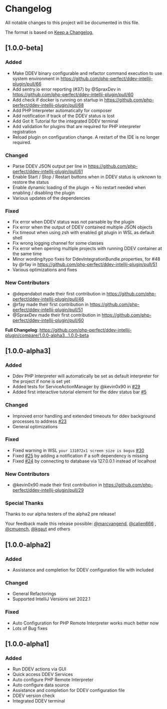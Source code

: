 # Changelog

All notable changes to this project will be documented in this file.

The format is based on [Keep a Changelog](https://keepachangelog.com/en/1.0.0/),

## [1.0.0-beta]

### Added

* Make DDEV binary configurable and refactor command execution to use system environment
  in https://github.com/php-perfect/ddev-intellij-plugin/pull/66
* Add sentry.io error reporting (#37) by @SpraxDev in https://github.com/php-perfect/ddev-intellij-plugin/pull/60
* Add check if docker is running on startup in https://github.com/php-perfect/ddev-intellij-plugin/pull/68
* Add PHP Interpreter automatically for composer
* Add notification if track of the DDEV status is lost
* Add Got It Tutorial for the integrated DDEV terminal
* Add validation for plugins that are required for PHP interpreter registration
* Reload plugin on configuration change. A restart of the IDE is no longer required.

### Changed

* Parse DDEV JSON output per line in https://github.com/php-perfect/ddev-intellij-plugin/pull/61
* Enable Start / Stop / Restart buttons when in DDEV status is unknown to restore the status
* Enable dynamic loading of the plugin -> No restart needed when enabling / disabling the plugin
* Various updates of the dependencies

### Fixed

* Fix error when DDEV status was not parsable by the plugin
* Fix error when the output of DDEV contained multiple JSON objects
* Fix timeout when using zsh with enabled git plugin in WSL as default shell
* Fix wrong logging channel for some classes
* Fix error when opening multiple projects with running DDEV container at the same time
* Minor wording/typo fixes for DdevIntegrationBundle.properties, for #48 by @rfay
  in https://github.com/php-perfect/ddev-intellij-plugin/pull/51
* Various optimizations and fixes

### New Contributors

* @dependabot made their first contribution in https://github.com/php-perfect/ddev-intellij-plugin/pull/46
* @rfay made their first contribution in https://github.com/php-perfect/ddev-intellij-plugin/pull/51
* @SpraxDev made their first contribution in https://github.com/php-perfect/ddev-intellij-plugin/pull/60

**Full Changelog**: https://github.com/php-perfect/ddev-intellij-plugin/compare/1.0.0-alpha3...1.0.0-beta

## [1.0.0-alpha3]

### Added

- Ddev PHP Interpreter will automatically be set as default interpreter for the project if none is set yet
- Added tests for ServiceActionManager by @kevin0x90
  in [#29](https://github.com/php-perfect/ddev-intellij-plugin/pull/29)
- Added first interactive tutorial element for the ddev status
  bar [#5](https://github.com/php-perfect/ddev-intellij-plugin/issues/5)

### Changed

- Improved error handling and extended timeouts for ddev background processes to
  address [#23](https://github.com/php-perfect/ddev-intellij-plugin/issues/23)
- General optimizations

### Fixed

- Fixed warning in
  WSL `your 131072x1 screen size is bogus` [#30](https://github.com/php-perfect/ddev-intellij-plugin/issues/30)
- Fixed [#25](https://github.com/php-perfect/ddev-intellij-plugin/issues/25) by adding a notification if a soft
  dependency is missing
- Fixed [#24](https://github.com/php-perfect/ddev-intellij-plugin/issues/24) by connecting to database via 127.0.0.1
  instead of localhost

### New Contributors

* @kevin0x90 made their first contribution in https://github.com/php-perfect/ddev-intellij-plugin/pull/29

### Special Thanks

Thanks to our alpha testers of the alpha2 pre release!

Your feedback made this release possible:
[@marcvangend](https://github.com/marcvangend), [@calien666](https://github.com/calien666)
, [@cmuench](https://github.com/cmuench), [@kgaut](https://github.com/kgaut) and others

## [1.0.0-alpha2]

### Added

- Assistance and completion for DDEV configuration file with included

### Changed

- General Refactorings
- Supported IntelliJ Versions set 2022.1

### Fixed

- Auto Configuration for PHP Remote Interpreter works much better now
- Lots of Bug fixes

## [1.0.0-alpha1]

### Added

- Run DDEV actions via GUI
- Quick access DDEV Services
- Auto configure PHP Remote Interpreter
- Auto configure data source
- Assistance and completion for DDEV configuration file
- DDEV version check
- Integrated DDEV terminal
